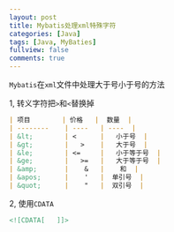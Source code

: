 ```yaml
---
layout: post
title: Mybatis处理xml特殊字符
categories: [Java]
tags: [Java, MyBaties]
fullview: false
comments: true
---
```


`Mybatis`在`xml`文件中处理大于号小于号的方法

1, 转义字符把`>`和`<`替换掉

```markdown
| 项目        | 价格   |  数量  |
| --------    | ----   | ----  |
| &lt;        | <      |   小于号  |
| &gt;        |   >    |   大于号  |
| &le;        | <=     |   小于等于号  |
| &ge;        |   >=   |   大于等于号  |
| &amp;       |    &   |    和  |
| &apos;      |    '   |  单引号  |
| &quot;      |    "   |  双引号  |
```

2, 使用`CDATA`

```xml
<![CDATA[   ]]>
```